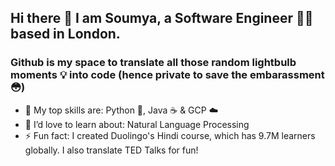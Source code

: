 ## Hi there 👋 I am Soumya, a Software Engineer 👩‍💻 based in London.

### Github is my space to translate all those random lightbulb moments 💡 into code (hence private to save the embarassment 😳)

- 🌟 My top skills are: Python 🐍, Java ☕ & GCP ☁️
- 🌱 I’d love to learn about: Natural Language Processing
- ⚡ Fun fact: I created Duolingo's Hindi course, which has 9.7M learners globally. I also translate TED Talks for fun!
